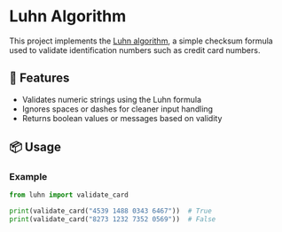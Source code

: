 # Luhn Algorithm

This project implements the [Luhn algorithm](https://en.wikipedia.org/wiki/Luhn_algorithm), a simple checksum formula used to validate identification numbers such as credit card numbers.

## 🚀 Features

- Validates numeric strings using the Luhn formula
- Ignores spaces or dashes for cleaner input handling
- Returns boolean values or messages based on validity

## 📦 Usage

### Example

```python
from luhn import validate_card

print(validate_card("4539 1488 0343 6467"))  # True
print(validate_card("8273 1232 7352 0569"))  # False
